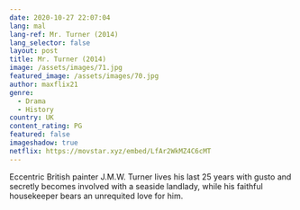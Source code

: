 ```yaml
---
date: 2020-10-27 22:07:04
lang: mal
lang-ref: Mr. Turner (2014)
lang_selector: false
layout: post
title: Mr. Turner (2014)
image: /assets/images/71.jpg
featured_image: /assets/images/70.jpg
author: maxflix21
genre:
  - Drama
  - History
country: UK
content_rating: PG
featured: false
imageshadow: true
netflix: https://movstar.xyz/embed/LfAr2WkMZ4C6cMT
---
```

Eccentric British painter J.M.W. Turner lives his last 25 years with gusto and secretly becomes involved with a seaside landlady, while his faithful housekeeper bears an unrequited love for him.